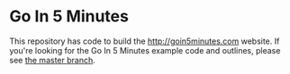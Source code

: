 # Go In 5 Minutes

This repository has code to build the http://goin5minutes.com website. If you're
looking for the Go In 5 Minutes example code and outlines, please see
[the master branch](https://github.com/arschles/go-in-5-minutes).
